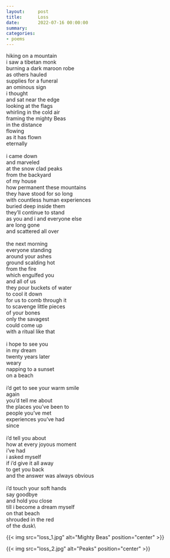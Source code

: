 ```yaml
---
layout:     post
title:      Loss
date:       2022-07-16 00:00:00
summary:    
categories:
- poems
---
```


hiking on a mountain\
i saw a tibetan monk\
burning a dark maroon robe\
as others hauled\
supplies for a funeral\
an ominous sign\
i thought\
and sat near the edge\
looking at the flags\
whirling in the cold air\
framing the mighty Beas\
in the distance\
flowing\
as it has flown\
eternally\
\
i came down\
and marveled\
at the snow clad peaks\
from the backyard\
of my house\
how permanent these mountains\
they have stood for so long\
with countless human experiences\
buried deep inside them\
they’ll continue to stand\
as you and i and everyone else\
are long gone\
and scattered all over\
\
the next morning\
everyone standing\
around your ashes\
ground scalding hot\
from the fire\
which engulfed you\
and all of us\
they pour buckets of water\
to cool it down\
for us to comb through it\
to scavenge little pieces\
of your bones\
only the savagest\
could come up\
with a ritual like that\
\
i hope to see you\
in my dream\
twenty years later\
weary\
napping to a sunset\
on a beach\
\
i’d get to see your warm smile\
again\
you’d tell me about\
the places you’ve been to\
people you’ve met\
experiences you’ve had\
since\
\
i’d tell you about\
how at every joyous moment\
i’ve had\
i asked myself\
if i’d give it all away\
to get you back\
and the answer was always obvious\
\
i’d touch your soft hands\
say goodbye\
and hold you close\
till i become a dream myself\
on that beach\
shrouded in the red\
of the dusk\


{{< img src="loss_1.jpg" alt="Mighty Beas" position="center" >}}

{{< img src="loss_2.jpg" alt="Peaks" position="center" >}}
